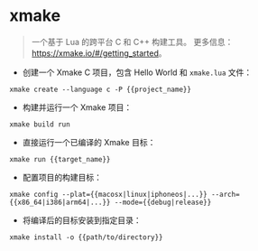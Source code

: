 # xmake

> 一个基于 Lua 的跨平台 C 和 C++ 构建工具。
> 更多信息：<https://xmake.io/#/getting_started>。

- 创建一个 Xmake C 项目，包含 Hello World 和 `xmake.lua` 文件：

`xmake create --language c -P {{project_name}}`

- 构建并运行一个 Xmake 项目：

`xmake build run`

- 直接运行一个已编译的 Xmake 目标：

`xmake run {{target_name}}`

- 配置项目的构建目标：

`xmake config --plat={{macosx|linux|iphoneos|...}} --arch={{x86_64|i386|arm64|...}} --mode={{debug|release}}`

- 将编译后的目标安装到指定目录：

`xmake install -o {{path/to/directory}}`